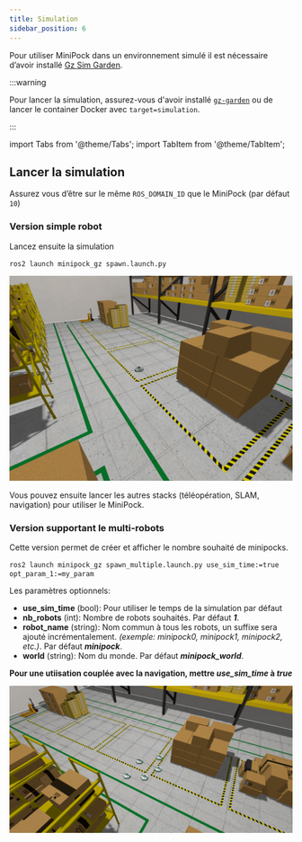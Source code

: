 ```yaml
---
title: Simulation
sidebar_position: 6
---
```




Pour utiliser MiniPock dans un environnement simulé il est nécessaire d’avoir installé [Gz Sim Garden](https://gazebosim.org/docs/garden/install).

:::warning

Pour lancer la simulation, assurez-vous d'avoir installé [`gz-garden`](https://gazebosim.org/docs/garden/install_ubuntu) ou de lancer le container Docker avec `target=simulation`.

:::

import Tabs from '@theme/Tabs';
import TabItem from '@theme/TabItem';

## Lancer la simulation

Assurez vous d’être sur le même `ROS_DOMAIN_ID` que le MiniPock (par défaut `10`)

<Tabs>
<TabItem value="smmple robot" label="Version simple robot" default>

### Version simple robot

Lancez ensuite la simulation

```shell
ros2 launch minipock_gz spawn.launch.py
```

![image](../../img/161003219.png)

Vous pouvez ensuite lancer les autres stacks (téléopération, SLAM, navigation) pour utiliser le MiniPock.

</TabItem>

<TabItem value="multi robot" label="Version supportant le multi-robots">

### Version supportant le multi-robots

Cette version permet de créer et afficher le nombre souhaité de minipocks.

```shell
ros2 launch minipock_gz spawn_multiple.launch.py use_sim_time:=true opt_param_1:=my_param
```
Les paramètres optionnels:
- **use_sim_time** (bool): Pour utiliser le temps de la simulation par défaut
- **nb_robots** (int): Nombre de robots souhaités. Par défaut ***1***.
- **robot_name** (string): Nom commun à tous les robots, un suffixe sera ajouté incrémentalement. *(exemple: minipock0, minipock1, minipock2, etc.)*. Par défaut ***minipock***.
- **world** (string): Nom du monde. Par défaut ***minipock_world***.

**Pour une utiisation couplée avec la navigation, mettre *use_sim_time* à *true***

![](../../img/multi_robot/multi_minipock.png)

</TabItem>

</Tabs>